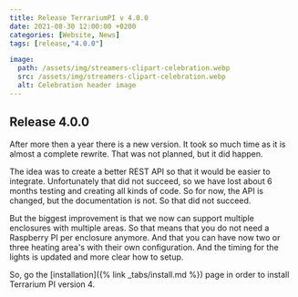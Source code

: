 ```yaml
---
title: Release TerrariumPI v 4.0.0
date: 2021-08-30 12:00:00 +0200
categories: [Website, News]
tags: [release,"4.0.0"]

image:
  path: /assets/img/streamers-clipart-celebration.webp
  src: /assets/img/streamers-clipart-celebration.webp
  alt: Celebration header image
---
```


## Release 4.0.0

After more then a year there is a new version. It took so much time as it is almost a complete rewrite. That was not planned, but it did happen.

The idea was to create a better REST API so that it would be easier to integrate. Unfortunately that did not succeed, so we have lost about 6 months testing and creating all kinds of code. So for now, the API is changed, but the documentation is not. So that did not succeed.

But the biggest improvement is that we now can support multiple enclosures with multiple areas. So that means that you do not need a Raspberry PI per enclosure anymore. And that you can have now two or three heating area's with their own configuration.
And the timing for the lights is updated and more clear how to setup.

So, go the [installation]({% link _tabs/install.md %}) page in order to install Terrarium PI version 4.
